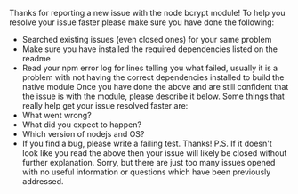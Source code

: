 Thanks for reporting a new issue with the node bcrypt module!
To help you resolve your issue faster please make sure you have done the following:
* Searched existing issues (even closed ones) for your same problem
* Make sure you have installed the required dependencies listed on the readme
* Read your npm error log for lines telling you what failed, usually it is a problem with not having the correct dependencies installed to build the native module
Once you have done the above and are still confident that the issue is with the module, please describe it below. Some things that really help get your issue resolved faster are:
* What went wrong?
* What did you expect to happen?
* Which version of nodejs and OS?
* If you find a bug, please write a failing test.
Thanks!
P.S. If it doesn't look like you read the above then your issue will likely be closed without further explanation. Sorry, but there are just too many issues opened with no useful information or questions which have been previously addressed.
